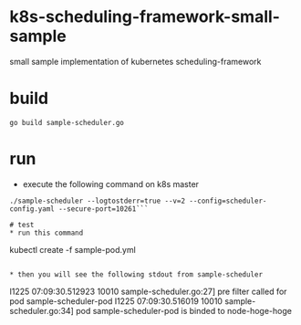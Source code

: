 # k8s-scheduling-framework-small-sample
small sample implementation of kubernetes scheduling-framework

# build
```
go build sample-scheduler.go
```

# run
* execute the following command on k8s master
```
./sample-scheduler --logtostderr=true --v=2 --config=scheduler-config.yaml --secure-port=10261```

# test
* run this command
```
kubectl create -f sample-pod.yml
```

* then you will see the following stdout from sample-scheduler
```
I1225 07:09:30.512923   10010 sample-scheduler.go:27] pre filter called for pod sample-scheduler-pod
I1225 07:09:30.516019   10010 sample-scheduler.go:34] pod sample-scheduler-pod is binded to node-hoge-hoge
```
